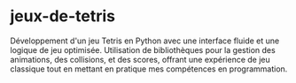 # jeux-de-tetris
Développement d'un jeu Tetris en Python avec une interface fluide et une logique de jeu optimisée. Utilisation de bibliothèques pour la gestion des animations, des collisions, et des scores, offrant une expérience de jeu classique tout en mettant en pratique mes compétences en programmation.
